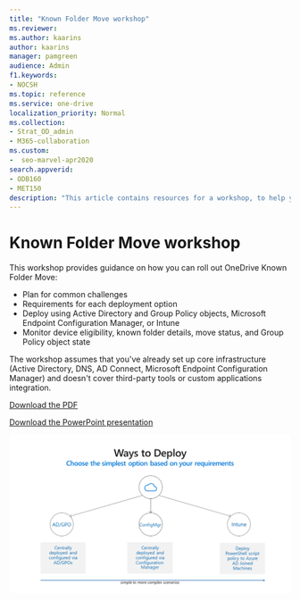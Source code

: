 ```yaml
---
title: "Known Folder Move workshop"
ms.reviewer: 
ms.author: kaarins
author: kaarins
manager: pamgreen
audience: Admin
f1.keywords:
- NOCSH
ms.topic: reference
ms.service: one-drive
localization_priority: Normal
ms.collection: 
- Strat_OD_admin
- M365-collaboration
ms.custom:
-  seo-marvel-apr2020
search.appverid:
- ODB160
- MET150
description: "This article contains resources for a workshop, to help you learn about the options for deploying OneDrive Known Folder Move."
---
```


# Known Folder Move workshop

This workshop provides guidance on how you can roll out OneDrive Known Folder Move:

- Plan for common challenges
- Requirements for each deployment option
- Deploy using Active Directory and Group Policy objects, Microsoft Endpoint Configuration Manager, or Intune
- Monitor device eligibility, known folder details, move status, and Group Policy object state

The workshop assumes that you've already set up core infrastructure (Active Directory, DNS, AD Connect, Microsoft Endpoint Configuration Manager) and doesn't cover third-party tools or custom applications integration.

[Download the PDF](https://github.com/MicrosoftDocs/OfficeDocs-SharePoint/blob/live/OneDrive/media/OneDrive-for-Business-KFM.pdf?raw=true)

[Download the PowerPoint presentation](https://github.com/MicrosoftDocs/OfficeDocs-SharePoint/blob/live/OneDrive/media/OneDrive-for-Business-KFM.pptx?raw=true)

![Ways to deploy Known Folder Move](media/OneDrive-for-Business-KFM.png)
